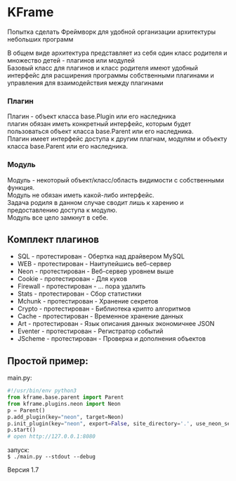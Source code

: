 # KFrame

Попытка сделать Фреймворк для удобной организации архитектуры небольших программ  

В общем виде архитектура представляет из себя один класс родителя и множество детей - плагинов или модулей  
Базовый класс для плагинов и класс родителя имеют удобный интерфейс для расширения программы собственными плагинами и управления для взаимодействия между плагинами  

### Плагин  
Плагин - объект класса base.Plugin или его наследника  
плагин обязан иметь конкретный интерфейс, которым будет пользоваться объект класса base.Parent или его наследника.  
Плагин имеет интерфейс доступа к другим плагнам, модулям и объекту класса base.Parent или его наследника.  

### Модуль  
Модуль - некоторый объект/класс/область видимости с собственными функция.  
Модуль не обязан иметь какой-либо интерфейс.  
Задача родиля в данном случае сводит лишь к харению и предоставлению доступа к модулю.  
Модуль все цело замкнут в себе.  

## Комплект плагинов  
- SQL 		- протестирован - Обертка над драйвером MySQL  
- WEB 		- протестирован - Наитупейшись веб-сервер  
- Neon 		- протестирован - Веб-сервер уровнем выше  
- Cookie 	- протестирован - Для куков  
- Firewall 	- протестирован - ... пора удалить  
- Stats 	- протестирован - Сбор статистики  
- Mchunk 	- протестирован - Хранение секретов  
- Crypto 	- протестирован - Библиотека крипто алгоритмов  
- Cache 	- протестирован - Временное хранение данных  
- Art 		- протестирован - Язык описания данных экономичнее JSON  
- Eventer 	- протестирован - Регистратор событий  
- JScheme	- протестирован - Проверка и дополнения объектов  

## Простой пример:  

main.py:  
```python
#!/usr/bin/env python3
from kframe.base.parent import Parent    
from kframe.plugins.neon import Neon    
p = Parent()    
p.add_plugin(key="neon", target=Neon)    
p.init_plugin(key="neon", export=False, site_directory='.', use_neon_server=True, http_port=8080)    
p.start()  
# open http://127.0.0.1:8080
```

запуск:  
`$ ./main.py --stdout --debug`  

Версия 1.7  
